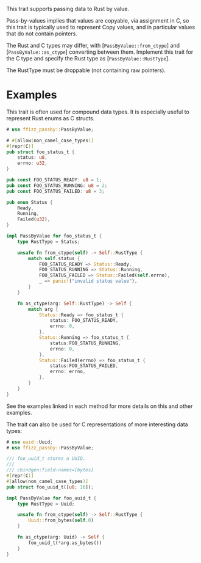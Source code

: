 This trait supports passing data to Rust by value.

Pass-by-values implies that values are copyable, via assignment in C, so this
trait is typically used to represent Copy values, and in particular values that
do not contain pointers.

The Rust and C types may differ, with [`PassByValue::from_ctype`] and [`PassByValue::as_ctype`]
converting between them.  Implement this trait for the C type and specify the
Rust type as [`PassByValue::RustType`].

The RustType must be droppable (not containing raw pointers).

# Examples

This trait is often used for compound data types.
It is especially useful to represent Rust enums as C structs.

```rust
# use ffizz_passby::PassByValue;

# #[allow(non_camel_case_types)]
#[repr(C)]
pub struct foo_status_t {
    status: u8,
    errno: u32,
}

pub const FOO_STATUS_READY: u8 = 1;
pub const FOO_STATUS_RUNNING: u8 = 2;
pub const FOO_STATUS_FAILED: u8 = 3;

pub enum Status {
    Ready,
    Running,
    Failed(u32),
}

impl PassByValue for foo_status_t {
    type RustType = Status;

    unsafe fn from_ctype(self) -> Self::RustType {
        match self.status {
            FOO_STATUS_READY => Status::Ready,
            FOO_STATUS_RUNNING => Status::Running,
            FOO_STATUS_FAILED => Status::Failed(self.errno),
            _ => panic!("invalid status value"),
        }
    }

    fn as_ctype(arg: Self::RustType) -> Self {
        match arg {
            Status::Ready => foo_status_t {
                status: FOO_STATUS_READY,
                errno: 0,
            },
            Status::Running => foo_status_t {
                status:FOO_STATUS_RUNNING,
                errno: 0,
            },
            Status::Failed(errno) => foo_status_t {
                status:FOO_STATUS_FAILED,
                errno: errno,
            },
        }
    }
}
```

See the examples linked in each method for more details on this and other examples.

The trait can also be used for C representations of more interesting data types:

```rust
# use uuid::Uuid;
# use ffizz_passby::PassByValue;

/// foo_uuid_t stores a UUID.
///
/// cbindgen:field-names=[bytes]
#[repr(C)]
#[allow(non_camel_case_types)]
pub struct foo_uuid_t([u8; 16]);

impl PassByValue for foo_uuid_t {
    type RustType = Uuid;

    unsafe fn from_ctype(self) -> Self::RustType {
        Uuid::from_bytes(self.0)
    }

    fn as_ctype(arg: Uuid) -> Self {
        foo_uuid_t(*arg.as_bytes())
    }
}

